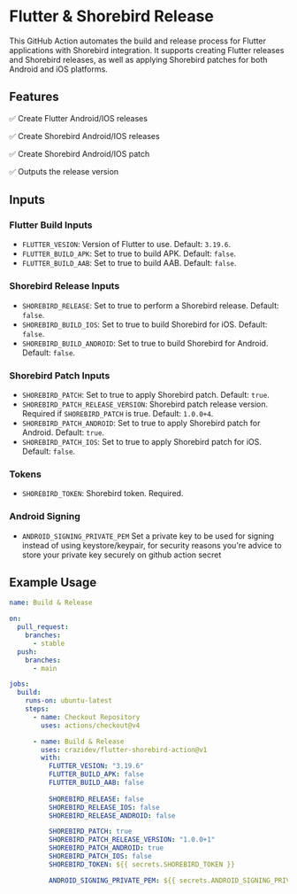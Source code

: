 # Flutter & Shorebird Release

This GitHub Action automates the build and release process for Flutter applications with Shorebird integration. It supports creating Flutter releases and Shorebird releases, as well as applying Shorebird patches for both Android and iOS platforms.

## Features

✅ Create Flutter Android/IOS releases

✅ Create Shorebird Android/IOS releases

✅ Create Shorebird Android/IOS patch

✅ Outputs the release version

## Inputs

### Flutter Build Inputs

- `FLUTTER_VESION`: Version of Flutter to use. Default: `3.19.6`.
- `FLUTTER_BUILD_APK`: Set to true to build APK. Default: `false`.
- `FLUTTER_BUILD_AAB`: Set to true to build AAB. Default: `false`.

### Shorebird Release Inputs

- `SHOREBIRD_RELEASE`: Set to true to perform a Shorebird release. Default: `false`.
- `SHOREBIRD_BUILD_IOS`: Set to true to build Shorebird for iOS. Default: `false`.
- `SHOREBIRD_BUILD_ANDROID`: Set to true to build Shorebird for Android. Default: `false`.

### Shorebird Patch Inputs

- `SHOREBIRD_PATCH`: Set to true to apply Shorebird patch. Default: `true`.
- `SHOREBIRD_PATCH_RELEASE_VERSION`: Shorebird patch release version. Required if `SHOREBIRD_PATCH` is true. Default: `1.0.0+4`.
- `SHOREBIRD_PATCH_ANDROID`: Set to true to apply Shorebird patch for Android. Default: `true`.
- `SHOREBIRD_PATCH_IOS`: Set to true to apply Shorebird patch for iOS. Default: `false`.

### Tokens

- `SHOREBIRD_TOKEN`: Shorebird token. Required.

### Android Signing

- `ANDROID_SIGNING_PRIVATE_PEM` Set a private key to be used for signing instead of using keystore/keypair, for security reasons you're advice to store your private key securely on github action secret

## Example Usage

```yaml
name: Build & Release

on:
  pull_request:
    branches:
      - stable
  push:
    branches:
      - main

jobs:
  build:
    runs-on: ubuntu-latest
    steps:
      - name: Checkout Repository
        uses: actions/checkout@v4

      - name: Build & Release
        uses: crazidev/flutter-shorebird-action@v1
        with:
          FLUTTER_VESION: "3.19.6"
          FLUTTER_BUILD_APK: false
          FLUTTER_BUILD_AAB: false
          
          SHOREBIRD_RELEASE: false
          SHOREBIRD_RELEASE_IOS: false
          SHOREBIRD_RELEASE_ANDROID: false

          SHOREBIRD_PATCH: true
          SHOREBIRD_PATCH_RELEASE_VERSION: "1.0.0+1"
          SHOREBIRD_PATCH_ANDROID: true
          SHOREBIRD_PATCH_IOS: false
          SHOREBIRD_TOKEN: ${{ secrets.SHOREBIRD_TOKEN }}

          ANDROID_SIGNING_PRIVATE_PEM: ${{ secrets.ANDROID_SIGNING_PRIVATE_PEM }}

